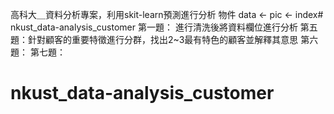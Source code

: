 高科大＿資料分析專案，利用skit-learn預測進行分析
物件 data <- pic 
         <- index# nkust_data-analysis_customer
第一題：
進行清洗後將資料欄位進行分析
第五題：針對顧客的重要特徵進行分群，找出2~3最有特色的顧客並解釋其意思
第六題：
第七題：

# nkust_data-analysis_customer
